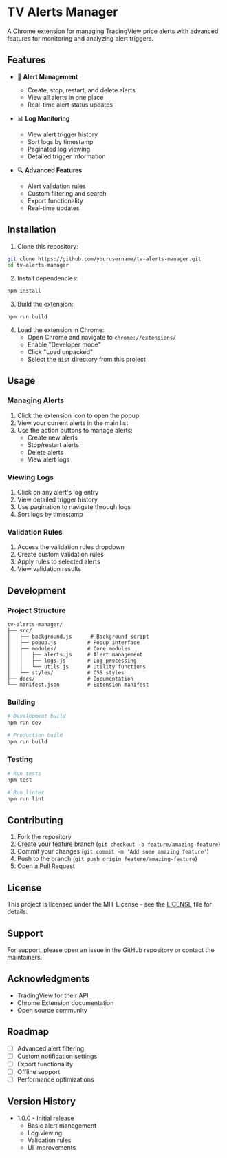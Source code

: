 # TV Alerts Manager

A Chrome extension for managing TradingView price alerts with advanced features for monitoring and analyzing alert triggers.

## Features

- 🚨 **Alert Management**
  - Create, stop, restart, and delete alerts
  - View all alerts in one place
  - Real-time alert status updates

- 📊 **Log Monitoring**
  - View alert trigger history
  - Sort logs by timestamp
  - Paginated log viewing
  - Detailed trigger information

- 🔍 **Advanced Features**
  - Alert validation rules
  - Custom filtering and search
  - Export functionality
  - Real-time updates

## Installation

1. Clone this repository:
```bash
git clone https://github.com/yourusername/tv-alerts-manager.git
cd tv-alerts-manager
```

2. Install dependencies:
```bash
npm install
```

3. Build the extension:
```bash
npm run build
```

4. Load the extension in Chrome:
   - Open Chrome and navigate to `chrome://extensions/`
   - Enable "Developer mode"
   - Click "Load unpacked"
   - Select the `dist` directory from this project

## Usage

### Managing Alerts
1. Click the extension icon to open the popup
2. View your current alerts in the main list
3. Use the action buttons to manage alerts:
   - Create new alerts
   - Stop/restart alerts
   - Delete alerts
   - View alert logs

### Viewing Logs
1. Click on any alert's log entry
2. View detailed trigger history
3. Use pagination to navigate through logs
4. Sort logs by timestamp

### Validation Rules
1. Access the validation rules dropdown
2. Create custom validation rules
3. Apply rules to selected alerts
4. View validation results

## Development

### Project Structure
```
tv-alerts-manager/
├── src/
│   ├── background.js      # Background script
│   ├── popup.js          # Popup interface
│   ├── modules/          # Core modules
│   │   ├── alerts.js     # Alert management
│   │   ├── logs.js       # Log processing
│   │   └── utils.js      # Utility functions
│   └── styles/           # CSS styles
├── docs/                 # Documentation
└── manifest.json         # Extension manifest
```

### Building
```bash
# Development build
npm run dev

# Production build
npm run build
```

### Testing
```bash
# Run tests
npm test

# Run linter
npm run lint
```

## Contributing

1. Fork the repository
2. Create your feature branch (`git checkout -b feature/amazing-feature`)
3. Commit your changes (`git commit -m 'Add some amazing feature'`)
4. Push to the branch (`git push origin feature/amazing-feature`)
5. Open a Pull Request

## License

This project is licensed under the MIT License - see the [LICENSE](LICENSE) file for details.

## Support

For support, please open an issue in the GitHub repository or contact the maintainers.

## Acknowledgments

- TradingView for their API
- Chrome Extension documentation
- Open source community

## Roadmap

- [ ] Advanced alert filtering
- [ ] Custom notification settings
- [ ] Export functionality
- [ ] Offline support
- [ ] Performance optimizations

## Version History

- 1.0.0 - Initial release
  - Basic alert management
  - Log viewing
  - Validation rules
  - UI improvements 